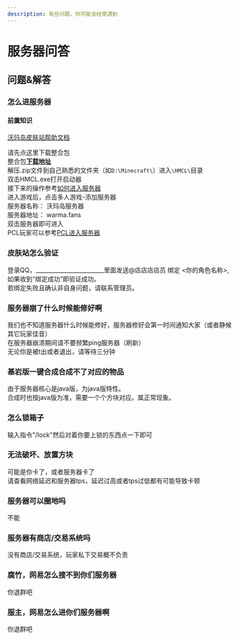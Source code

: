 ```yaml
---
description: 有些问题，你可能会经常遇到
---
```


# 服务器问答
## 问题&解答

### 怎么进服务器

#### 前置知识  
[沃玛岛皮肤站帮助文档](../First/Readme/pi-fu-zhan-wen-dang)  
   
请先点这里下载整合包   
整合包[**下载地址**](https://pds.zroevn.cn/s/4dLuR9cGyUS)  
 解压.zip文件到自己熟悉的文件夹（如`D:\Minecraft\`）进入`\HMCL\`目录\
 双击HMCL.exe打开启动器\
 接下来的操作参考[如何进入服务器](../serverDocs/java-ban-jia-ru-fu-wu-qi)  
 进入游戏后，点击多人游戏-添加服务器  
 服务器名称： 沃玛岛服务器  
 服务器地址： warma.fans  
 双击服务器即可进入  
 PCL玩家可以参考[PCL进入服务器](../LancherConfig/pcl-qi-dong-qi.md)

### 皮肤站怎么验证

登录QQ，________________________里面发送@店店店店员 绑定 &lt;你的角色名称&gt;,如果收到“绑定成功”即验证成功。  
若绑定失败且确认非自身问题，请联系管理员。

### 服务器崩了什么时候能修好啊

我们也不知道服务器什么时候能修好，服务器修好会第一时间通知大家（或者静候其它玩家佳音）    
在服务器崩溃期间请不要频繁ping服务器（刷新）       
无论你是被t出或者退出，请等待三分钟

### 基岩版一键合成合成不了对应的物品

由于服务器核心是java版，为java版特性。  
合成时也按java版为准，需要一个个方块对应。属正常现象。  

### 怎么锁箱子

输入指令"/lock"然后对着你要上锁的东西点一下即可

### 无法破坏、放置方块

可能是你卡了，或者服务器卡了   
请查看网络延迟和服务器tps，延迟过高或者tps过低都有可能导致卡顿   

### 服务器可以圈地吗

不能

### 服务器有商店/交易系统吗

没有商店/交易系统，玩家私下交易概不负责

### 腐竹，网易怎么搜不到你们服务器

你退群吧

### 服主，网易怎么进你们服务器啊

你退群吧


